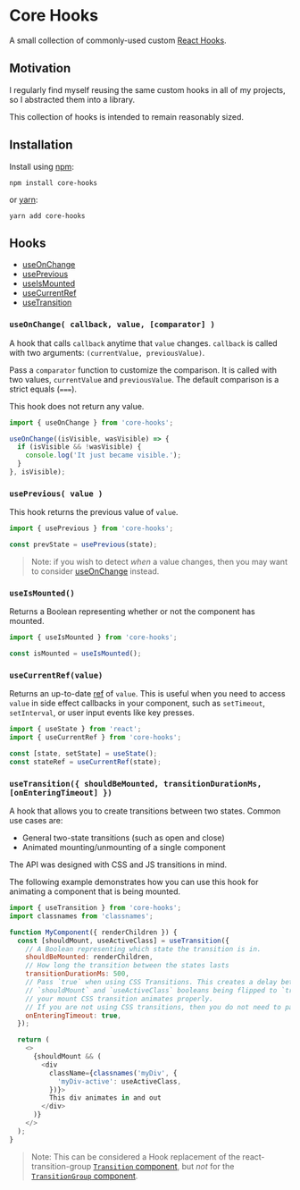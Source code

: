 # Core Hooks

A small collection of commonly-used custom [React Hooks](https://reactjs.org/docs/hooks-intro.html).

## Motivation

I regularly find myself reusing the same custom hooks in all of my projects, so I abstracted them into a library.

This collection of hooks is intended to remain reasonably sized.

## Installation

Install using [npm](https://www.npmjs.com):

```
npm install core-hooks
```

or [yarn](https://yarnpkg.com/):

```
yarn add core-hooks
```

## Hooks

- [useOnChange](#use-on-change)
- [usePrevious](#use-previous)
- [useIsMounted](#use-is-mounted)
- [useCurrentRef](#use-current-ref)
- [useTransition](#use-transition)

### `useOnChange( callback, value, [comparator] )`

A hook that calls `callback` anytime that `value` changes. `callback` is
called with two arguments: `(currentValue, previousValue)`.

Pass a `comparator` function to customize the comparison. It is called with two values,
`currentValue` and `previousValue`. The default comparison is a strict equals (`===`).

This hook does not return any value.

```js
import { useOnChange } from 'core-hooks';

useOnChange((isVisible, wasVisible) => {
  if (isVisible && !wasVisible) {
    console.log('It just became visible.');
  }
}, isVisible);
```

### `usePrevious( value )`

This hook returns the previous value of `value`.

```js
import { usePrevious } from 'core-hooks';

const prevState = usePrevious(state);
```

> Note: if you wish to detect _when_ a value changes, then you may want to consider
> [useOnChange](#use-on-change) instead.

### `useIsMounted()`

Returns a Boolean representing whether or not the component has mounted.

```js
import { useIsMounted } from 'core-hooks';

const isMounted = useIsMounted();
```

### `useCurrentRef(value)`

Returns an up-to-date [ref](https://reactjs.org/docs/hooks-reference.html#useref) of `value`. This
is useful when you need to access `value` in side effect callbacks in your component, such as
`setTimeout`, `setInterval`, or user input events like key presses.

```js
import { useState } from 'react';
import { useCurrentRef } from 'core-hooks';

const [state, setState] = useState();
const stateRef = useCurrentRef(state);
```

### `useTransition({ shouldBeMounted, transitionDurationMs, [onEnteringTimeout] })`

A hook that allows you to create transitions between two states. Common use cases are:

- General two-state transitions (such as open and close)
- Animated mounting/unmounting of a single component

The API was designed with CSS and JS transitions in mind.

The following example demonstrates how you can use this hook for animating a component that
is being mounted.

```js
import { useTransition } from 'core-hooks';
import classnames from 'classnames';

function MyComponent({ renderChildren }) {
  const [shouldMount, useActiveClass] = useTransition({
    // A Boolean representing which state the transition is in.
    shouldBeMounted: renderChildren,
    // How long the transition between the states lasts
    transitionDurationMs: 500,
    // Pass `true` when using CSS Transitions. This creates a delay between the
    // `shouldMount` and `useActiveClass` booleans being flipped to `true`, so that
    // your mount CSS transition animates properly.
    // If you are not using CSS transitions, then you do not need to pass this option.
    onEnteringTimeout: true,
  });

  return (
    <>
      {shouldMount && (
        <div
          className={classnames('myDiv', {
            'myDiv-active': useActiveClass,
          })}>
          This div animates in and out
        </div>
      )}
    </>
  );
}
```

> Note: This can be considered a Hook replacement of the react-transition-group
> [`Transition` component](https://reactcommunity.org/react-transition-group/transition),
> but _not_ for the [`TransitionGroup` component](https://reactcommunity.org/react-transition-group/transition-group).
